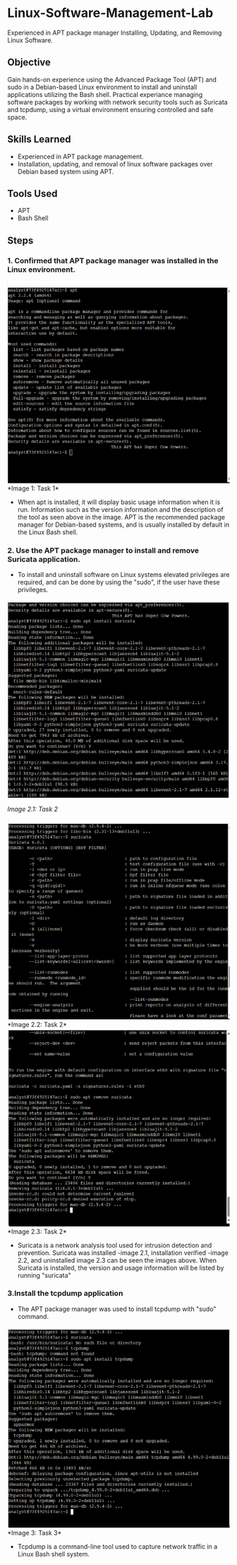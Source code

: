 # Linux-Software-Management-Lab
Experienced in APT package manager Installing, Updating, and Removing Linux Software.
## Objective

Gain hands-on experience using the Advanced Package Tool (APT) and sudo in a Debian-based Linux environment to install and uninstall applications utilizing the Bash shell.
Practical experiance managing software packages by working with network security tools such as Suricata and tcpdump, using a virtual environment ensuring controlled and safe space.

## Skills Learned

- Experienced in APT package management.
- Installation, updating, and removal of linux software packages over Debian based system using APT.

## Tools Used

- APT
- Bash Shell
  
## Steps
### 1. Confirmed that APT package manager was installed in the Linux environment.
<img src="https://github.com/Shan-light/Linux-Software-Management-Lab/blob/7c70f9efa8f9030ba8d38b5d5a16dcd91f047801/images/task1.1.1-ensure%20apt%20installed.png"/>
*Image 1: Task 1*

- When apt is installed, it will display basic usage information when it is run. Information such as the version information and the description of the tool as seen above in the image. APT is the recommended         package manager for Debian-based systems, and is usually installed by default in the Linux Bash shell.

### 2. Use the APT package manager to install and remove Suricata application.
  - To install and uninstall software on Linux systems elevated privileges are required, and can be done by using the "sudo", if the user have these privileges.
<img src="https://github.com/Shan-light/Linux-Software-Management-Lab/blob/a5d422b5120a5f5f9b00dd44b87eaf640d07c533/images/task2.11%20install%20suricata.png"/>

*Image 2.1: Task 2*

<img src="https://github.com/Shan-light/Linux-Software-Management-Lab/blob/fab93dacb2df6a0b65d54406b54326fed63dc307/images/task2.2%20verify%20suricata%20installed.png">
*Image 2.2: Task 2*

<img src="https://github.com/Shan-light/Linux-Software-Management-Lab/blob/1ae63b656930005bf469af5719957c50ef846810/images/task2.3%20remove%20suricata.png">
*Image 2.3: Task 2*

  - Suricata is a network analysis tool used for intrusion detection and prevention. Suricata was installed -image 2.1, installation verified -image 2.2, and uninstalled image 2.3 can be seen the images               above. When Suricata is installed, the version and usage information will be listed by running "suricata"


### 3.Install the tcpdump application

  - The APT package manager was used to install tcpdump with "sudo" command.
<img src="https://github.com/Shan-light/Linux-Software-Management-Lab/blob/1aa92ffead19f1a4c29fe1150f07d009581b6803/images/task3%20install%20tcpdump.png">
*Image 3: Task 3*

  - Tcpdump is a command-line tool used to capture network traffic in a Linux Bash shell system.
